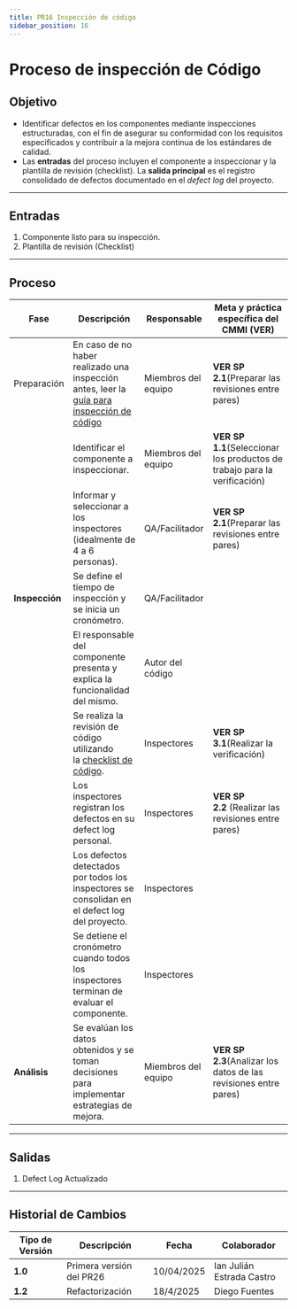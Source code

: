```yaml
---
title: PR16 Inspección de código
sidebar_position: 16
---
```


# Proceso de inspección de Código

## Objetivo

- Identificar defectos en los componentes mediante inspecciones estructuradas, con el fin de asegurar su conformidad con los requisitos especificados y contribuir a la mejora continua de los estándares de calidad.
- Las **entradas** del proceso incluyen el componente a inspeccionar y la plantilla de revisión (checklist). La **salida principal** es el registro consolidado de defectos documentado en el _defect log_ del proyecto.

---

## Entradas

1. Componente listo para su inspección.
2. Plantilla de revisión (Checklist)

---

## Proceso

| **Fase**       | **Descripción**                                                                                                             | **Responsable**     | **Meta y práctica específica del CMMI (VER)**                             |
| -------------- | --------------------------------------------------------------------------------------------------------------------------- | ------------------- | ------------------------------------------------------------------------- |
| Preparación    | En caso de no haber realizado una inspección antes, leer la [guía para inspección de código](/docs/guias/inspeccion-codigo) | Miembros del equipo | **VER SP 2.1**(Preparar las revisiones entre pares)                       |
|                | Identificar el componente a inspeccionar.                                                                                   | Miembros del equipo | **VER SP 1.1**(Seleccionar los productos de trabajo para la verificación) |
|                | Informar y seleccionar a los inspectores (idealmente de 4 a 6 personas).                                                    | QA/Facilitador      | **VER SP 2.1**(Preparar las revisiones entre pares)                       |
| **Inspección** | Se define el tiempo de inspección y se inicia un cronómetro.                                                                | QA/Facilitador      |                                                                           |
|                | El responsable del componente presenta y explica la funcionalidad del mismo.                                                | Autor del código    |                                                                           |
|                | Se realiza la revisión de código utilizando la [checklist de código](../recursos/checklists.md).                            | Inspectores         | **VER SP 3.1**(Realizar la verificación)                                  |
|                | Los inspectores registran los defectos en su defect log personal.                                                           | Inspectores         | **VER SP 2.2** (Realizar las revisiones entre pares)                      |
|                | Los defectos detectados por todos los inspectores se consolidan en el defect log del proyecto.                              | Inspectores         |                                                                           |
|                | Se detiene el cronómetro cuando todos los inspectores terminan de evaluar el componente.                                    | Inspectores         |                                                                           |
| **Análisis**   | Se evalúan los datos obtenidos y se toman decisiones para implementar estrategias de mejora.                                | Miembros del equipo | **VER SP 2.3**(Analizar los datos de las revisiones entre pares)          |

---

## Salidas

1. Defect Log Actualizado

---

## Historial de Cambios

| **Tipo de Versión** | **Descripción**          | **Fecha**  | **Colaborador**           |
| ------------------- | ------------------------ | ---------- | ------------------------- |
| **1.0**             | Primera versión del PR26 | 10/04/2025 | Ian Julián Estrada Castro |
| **1.2**             | Refactorización          | 18/4/2025  | Diego Fuentes             |
